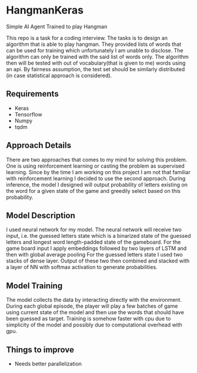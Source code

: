 # HangmanKeras
Simple AI Agent Trained to play Hangman

This repo is a task for a coding interview. The tasks is to design an algorithm that is able to play hangman. They provided lists of words that can be used for training which unfortunately I am unable to disclose.
The algorithm can only be trained with the said list of words only. The algorithm then will be tested with out of vocabulary(that is given to me) words using an api. 
By fairness assumption, the test set should be similarly distributed (in case statistical approach is considered).

## Requirements
* Keras
* Tensorflow
* Numpy
* tqdm

## Approach Details
There are two approaches that comes to my mind for solving this problem. One is using reinforcement learning or casting the problem as supervised learning.
Since by the time I am working on this project I am not that familiar with reinforcement learning I decided to use the second approach.
During inference, the model I designed will output probability of letters existing on the word for a given state of the game and greedily select based on this probability.

## Model Description
I used neural network for my model. The neural network will receive two input, i.e. the guessed letters state which is a binarized state of the guessed letters and longest word length-padded state of the gameboard.
For the game board input I apply embeddings followed by two layers of LSTM and then with global average pooling
For the guessed letters state I used two stacks of dense layer.
Output of these two then combined and stacked with a layer of NN with softmax activation to generate probabilities.

## Model Training
The model collects the data by interacting directly with the environment.
During each global episode, the player will play a few batches of game using current state of the model and then use the words that should have been guessed as target.
Training is somehow faster with cpu due to simplicity of the model and possibly due to computational overhead with gpu.

## Things to improve
* Needs better parallelization
